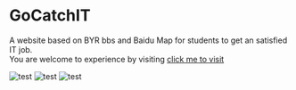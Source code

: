 # GoCatchIT
A website based on BYR bbs and Baidu Map for students to get an satisfied IT job.
<br>
You are welcome to experience by visiting [click me to visit](http://121.42.36.80/dcb/GoCatchIT/front/map.html)

![test](https://s23.postimg.org/yv0zmh6uz/QQ_20161219175945.jpg)
![test](https://s29.postimg.org/7xphxbenr/QQ_20170113103113.jpg)
![test](https://s23.postimg.org/ybtluamiz/QQ_20170113103113.jpg)
